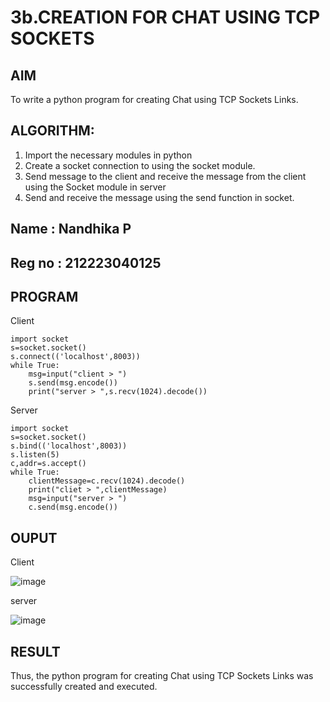 # 3b.CREATION FOR CHAT USING TCP SOCKETS
## AIM
To write a python program for creating Chat using TCP Sockets Links.
## ALGORITHM:
1. Import the necessary modules in python
2. Create a socket connection to using the socket module.
3. Send message to the client and receive the message from the client using the Socket module in
 server
4. Send and receive the message using the send function in socket.

## Name : Nandhika P

## Reg no : 212223040125

## PROGRAM

Client 
```
import socket
s=socket.socket()
s.connect(('localhost',8003))
while True:
    msg=input("client > ")
    s.send(msg.encode())
    print("server > ",s.recv(1024).decode())
```
Server
```
import socket
s=socket.socket()
s.bind(('localhost',8003))
s.listen(5)
c,addr=s.accept()
while True:
    clientMessage=c.recv(1024).decode()
    print("cliet > ",clientMessage)
    msg=input("server > ")
    c.send(msg.encode())
 ```   
## OUPUT

Client

![image](https://github.com/user-attachments/assets/d5eee608-4b7f-4e5e-8b8d-12596c4bfb12)

server

![image](https://github.com/user-attachments/assets/819190d9-5306-4024-8ea2-b49d3743b8bc)

## RESULT
Thus, the python program for creating Chat using TCP Sockets Links was successfully 
created and executed.
